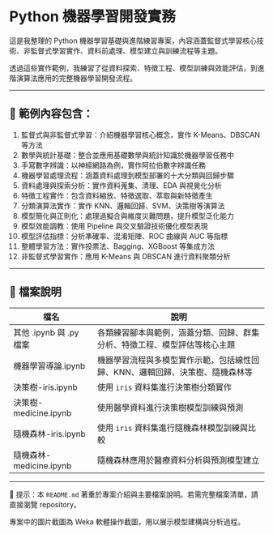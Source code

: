 # Python 機器學習開發實務

這是我整理的 Python 機器學習基礎與進階練習專案，內容涵蓋監督式學習核心技術、非監督式學習實作、資料前處理、模型建立與訓練流程等主題。

透過這些實作範例，我練習了從資料探索、特徵工程、模型訓練與效能評估，到進階演算法應用的完整機器學習開發流程。

---

## 📌 範例內容包含：

1. 監督式與非監督式學習：介紹機器學習核心概念，實作 K-Means、DBSCAN 等方法
2. 數學與統計基礎：整合並應用基礎數學與統計知識於機器學習任務中
3. 手寫數字辨識：以神經網路為例，實作阿拉伯數字辨識任務
4. 機器學習處理流程：涵蓋資料處理到模型部署的十大分類與回歸步驟
5. 資料處理與探索分析：實作資料蒐集、清理、EDA 與視覺化分析
6. 特徵工程實作：包含資料縮放、特徵選取、萃取與新特徵產生
7. 分類演算法實作：實作 KNN、邏輯回歸、SVM、決策樹等演算法
8. 模型簡化與正則化：處理過擬合與維度災難問題，提升模型泛化能力
9. 模型效能調教：使用 Pipeline 與交叉驗證技術優化模型表現
10. 模型評估指標：分析準確率、混淆矩陣、ROC 曲線與 AUC 等指標
11. 整體學習方法：實作投票法、Bagging、XGBoost 等集成方法
12. 非監督式學習實作：應用 K-Means 與 DBSCAN 進行資料聚類分析

---

## 📁 檔案說明

| 檔名                              | 說明                                                                                     |
|----------------------------------|------------------------------------------------------------------------------------------|
| 其他 .ipynb 與 .py 檔案 | 各類練習腳本與範例，涵蓋分類、回歸、群集分析、特徵工程、模型評估等核心主題 |
| 機器學習導論.ipynb                | 機器學習流程與多模型實作示範，包括線性回歸、KNN、邏輯回歸、決策樹、隨機森林等                     |
| 決策樹-iris.ipynb                 | 使用 `iris` 資料集進行決策樹分類實作                                                     |
| 決策樹-medicine.ipynb             | 使用醫學資料進行決策樹模型訓練與預測                                                     |
| 隨機森林-iris.ipynb               | 使用 `iris` 資料集進行隨機森林模型訓練與比較                                               |
| 隨機森林-medicine.ipynb           | 隨機森林應用於醫療資料分析與預測模型建立                                                 |

---

📌 提示：本 `README.md` 著重於專案介紹與主要檔案說明。若需完整檔案清單，請直接瀏覽 repository。
  
專案中的圖片截圖為 Weka 軟體操作截圖，用以展示模型建構與分析過程。